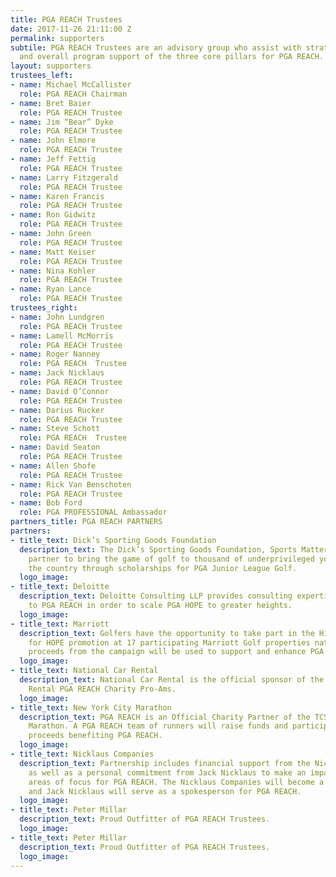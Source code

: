 ```yaml
---
title: PGA REACH Trustees
date: 2017-11-26 21:11:00 Z
permalink: supporters
subtile: PGA REACH Trustees are an advisory group who assist with strategy, fundraising,
  and overall program support of the three core pillars for PGA REACH.
layout: supporters
trustees_left:
- name: Michael McCallister
  role: PGA REACH Chairman
- name: Bret Baier
  role: PGA REACH Trustee
- name: Jim “Bear” Dyke
  role: PGA REACH Trustee
- name: John Elmore
  role: PGA REACH Trustee
- name: Jeff Fettig
  role: PGA REACH Trustee
- name: Larry Fitzgerald
  role: PGA REACH Trustee
- name: Karen Francis
  role: PGA REACH Trustee
- name: Ron Gidwitz
  role: PGA REACH Trustee
- name: John Green
  role: PGA REACH Trustee
- name: Matt Keiser
  role: PGA REACH Trustee
- name: Nina Kohler
  role: PGA REACH Trustee
- name: Ryan Lance
  role: PGA REACH Trustee
trustees_right:
- name: John Lundgren
  role: PGA REACH Trustee
- name: Lamell McMorris
  role: PGA REACH Trustee
- name: Roger Nanney
  role: PGA REACH  Trustee
- name: Jack Nicklaus
  role: PGA REACH Trustee
- name: David O’Connor
  role: PGA REACH Trustee
- name: Darius Rucker
  role: PGA REACH Trustee
- name: Steve Schott
  role: PGA REACH  Trustee
- name: David Seaton
  role: PGA REACH Trustee
- name: Allen Shofe
  role: PGA REACH Trustee
- name: Rick Van Benschoten
  role: PGA REACH Trustee
- name: Bob Ford
  role: PGA PROFESSIONAL Ambassador
partners_title: PGA REACH PARTNERS
partners:
- title_text: Dick’s Sporting Goods Foundation
  description_text: The Dick’s Sporting Goods Foundation, Sports Matter, and PGA REACH,
    partner to bring the game of golf to thousand of underprivileged youth across
    the country through scholarships for PGA Junior League Golf.
  logo_image: 
- title_text: Deloitte
  description_text: Deloitte Consulting LLP provides consulting expertise and funding
    to PGA REACH in order to scale PGA HOPE to greater heights.
  logo_image: 
- title_text: Marriott
  description_text: Golfers have the opportunity to take part in the Hit the Green
    for HOPE promotion at 17 participating Marriott Golf properties nationwide. All
    proceeds from the campaign will be used to support and enhance PGA HOPE programming.
  logo_image: 
- title_text: National Car Rental
  description_text: National Car Rental is the official sponsor of the National Car
    Rental PGA REACH Charity Pro-Ams.
  logo_image: 
- title_text: New York City Marathon
  description_text: PGA REACH is an Official Charity Partner of the TCS New York City
    Marathon. A PGA REACH team of runners will raise funds and participate with all
    proceeds benefiting PGA REACH.
  logo_image: 
- title_text: Nicklaus Companies
  description_text: Partnership includes financial support from the Nicklaus Companies,
    as well as a personal commitment from Jack Nicklaus to make an impact on all three
    areas of focus for PGA REACH. The Nicklaus Companies will become a PGA REACH Trustee,
    and Jack Nicklaus will serve as a spokesperson for PGA REACH.
  logo_image: 
- title_text: Peter Millar
  description_text: Proud Outfitter of PGA REACH Trustees.
  logo_image: 
- title_text: Peter Millar
  description_text: Proud Outfitter of PGA REACH Trustees.
  logo_image: 
---
```


